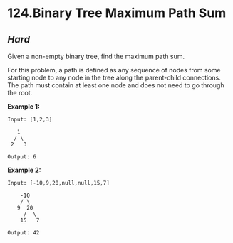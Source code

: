 124.Binary Tree Maximum Path Sum
===========

*Hard*
-----------

Given a non-empty binary tree, find the maximum path sum.

For this problem, a path is defined as any sequence of nodes from some starting node to any node in the tree along the parent-child connections. The path must contain at least one node and does not need to go through the root.

**Example 1:**

    Input: [1,2,3]

       1
      / \
     2   3

    Output: 6

**Example 2:**

    Input: [-10,9,20,null,null,15,7]

        -10
        / \
       9  20
         /  \
        15   7

    Output: 42
